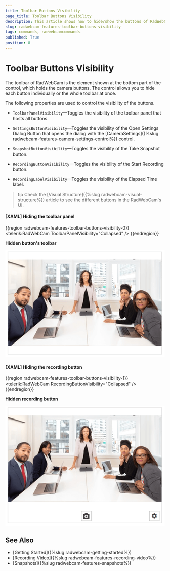 ```yaml
---
title: Toolbar Buttons Visibility
page_title: Toolbar Buttons Visibility
description: This article shows how to hide/show the buttons of RadWebCam.
slug: radwebcam-features-toolbar-buttons-visibility
tags: commands, radwebcamcommands
published: True
position: 8
---
```


# Toolbar Buttons Visibility

The toolbar of RadWebCam is the element shown at the bottom part of the control, which holds the camera buttons. The control allows you to hide each button individually or the whole toolbar at once.

The following properties are used to control the visibility of the buttons.

* `ToolbarPanelVisibility`&mdash;Toggles the visibility of the toolbar panel that hosts all buttons.

* `SettingsButtonVisibility`&mdash;Toggles the visibility of the Open Settings Dialog Button that opens the dialog with the [CameraSettings]({%slug radwebcam-features-camera-settings-control%}) control.

* `SnapshotButtonVisibility`&mdash;Toggles the visibility of the Take Snapshot button.

* `RecordingButtonVisibility`&mdash;Toggles the visibility of the Start Recording button.

* `RecordingLabelVisibility`&mdash;Toggles the visibility of the Elapsed Time label.

>tip Check the [Visual Structure]({%slug radwebcam-visual-structure%}) article to see the different buttons in the RadWebCam's UI.

#### __[XAML] Hiding the toolbar panel__
{{region radwebcam-features-toolbar-buttons-visibility-0}}
	<telerik:RadWebCam ToolbarPanelVisibility="Collapsed" />
{{endregion}}

__Hidden button's toolbar__

![WPF RadWebCam Hidden Button's Toolbar](images/radwebcam-features-toolbar-buttons-visibility-0.png)

#### __[XAML] Hiding the recording button__
{{region radwebcam-features-toolbar-buttons-visibility-1}}
	<telerik:RadWebCam RecordingButtonVisibility="Collapsed" />
{{endregion}}

__Hidden recording button__

![WPF RadWebCam Hidden Recording Button](images/radwebcam-features-toolbar-buttons-visibility-1.png)

## See Also
* [Getting Started]({%slug radwebcam-getting-started%})
* [Recording Video]({%slug radwebcam-features-recording-video%})
* [Snapshots]({%slug radwebcam-features-snapshots%})
